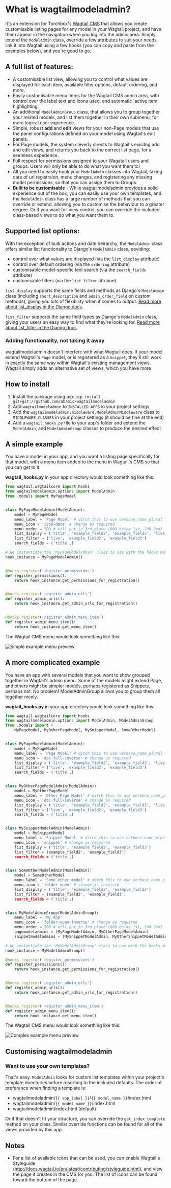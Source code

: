 # What is wagtailmodeladmin?

It's an extension for Torchbox's [Wagtail CMS](https://github.com/torchbox/wagtail) that allows you create customisable listing pages for any model in your Wagtail project, and have them appear in the navigation when you log into the admin area. Simply extend the `ModelAdmin` class, override a few attributes to suit your needs, link it into Wagtail using a few hooks (you can copy and paste from the examples below), and you're good to go.

## A full list of features:

- A customisable list view, allowing you to control what values are displayed for each item, available filter options, default ordering, and more.
- Easily customisable menu items for the Wagtail CMS admin area, with control over the label text and icons used, and automatic 'active item' highlighting.
- An additional `ModelAdminGroup` class, that allows you to group together your related models, and list them together in their own submenu, for more logical user experience.
- Simple, robust **add** and **edit** views for your non-Page models that use the panel configurations defined on your model using Wagtail's edit panels.
- For Page models, the system cleverly directs to Wagtail's exisitng add and edit views, and returns you back to the correct list page, for a seemless experience.
- Full respect for permissions assigned to your Wagatail users and groups. Users will only be able to do what you want them to!
- All you need to easily hook your `ModelAdmin` classes into Wagtail, taking care of url registraion, menu changes, and registering any missing model permissions, so that you can assign them to Groups.
- **Built to be customisable** - While wagtailmodeladmin provides a solid experience out of the box, you can easily use your own templates, and the `ModelAdmin` class has a large number of methods that you can override or extend, allowing you to customise the behaviour to a greater degree. Or if you want full view control, you can override the included class-based views to do what you want them to. 

## Supported list options:

With the exception of bulk actions and date heirarchy, the `ModelAdmin` class offers similar list functionality to Django's `ModelAdmin` class, poviding:

- control over what values are displayed (via the `list_display` attribute)
- control over default ordering (via the `ordering` attribute)
- customisable model-specific text search (via the `search_fields` attribute)
- customisable filters (via the `list_filter` attribue)

`list_display` supports the same fields and methods as Django's `ModelAdmin` class 
(including `short_description` and `admin_order_field` on custom methods), giving you lots of flexibility when it comes to output. [Read more about list_display in the Django docs](https://docs.djangoproject.com/en/1.8/ref/contrib/admin/#django.contrib.admin.ModelAdmin.list_display). 

`list_filter` supports the same field types as Django's `ModelAdmin` class, giving your users an easy way to find what they're looking for. [Read more about list_filter in the Django docs](https://docs.djangoproject.com/en/1.8/ref/contrib/admin/#django.contrib.admin.ModelAdmin.list_filter). 


### Adding functionality, not taking it away

wagtailmodeladmin doesn't interfere with what Wagtail does. If your model extend Wagtail's `Page` model, or is registered as a `Snippet`, they'll still work in exactly the same way within Wagtail's existing management views. Wagtail simply adds an alternative set of views, which you have more 

## How to install

1. Install the package using pip: `pip install git+git://github.com/ababic/wagtailmodeladmin`
2. Add `wagtailmodeladmin` to `INSTALLED_APPS` in your project settings
3. Add the `wagtailmodeladmin.middleware.ModelAdminMiddleware` class to `MIDDLEWARE_CLASSES` in your project settings (it should be fine at the end)
4. Add a `wagtail_hooks.py` file to your app's folder and extend the `ModelAdmin`, and `ModelAdminGroup` classes to produce the desired effect

## A simple example

You have a model in your app, and you want a listing page specifically for that model, with a menu item added to the menu in Wagtail's CMS so that you can get to it.

**wagtail_hooks.py** in your app directory would look something like this: 


```python
from wagtail.wagtailcore import hooks
from wagtailmodeladmin.options import ModelAdmin
from .models import MyPageModel


class MyPageModelAdmin(ModelAdmin):
    model = MyPageModel
    menu_label = 'Page Model' # ditch this to use verbose_name_plural from model
    menu_icon = 'icon-date' # change as required
    menu_order = 200 # will put in 3rd place (000 being 1st, 100 2nd)
    list_display = ('title', 'example_field2', 'example_field3', 'live')
    list_filter = ('live', 'example_field2', 'example_field3')
    search_fields = ('title',)

# We instantiate the 'MyPageModelAdmin' class to use with the hooks below
hook_instance = MyPageModelAdmin()


@hooks.register('register_permissions')
def register_permissions():
    return hook_instance.get_permissions_for_registration()


@hooks.register('register_admin_urls')
def register_admin_urls():
    return hook_instance.get_admin_urls_for_registration()


@hooks.register('register_admin_menu_item')
def register_admin_menu_item():
    return hook_instance.get_menu_item()
```

The Wagtail CMS menu would look something like this:

![Simple example menu preview](http://i.imgur.com/Ztb2aYf.png)


## A more complicated example

You have an app with several models that you want to show grouped together in
Wagtail's admin menu. Some of the models might extend Page, and others might
be simpler models, perhaps registered as Snippets, perhaps not. No problem!
ModelAdminGroup allows you to group them all together nicely.

**wagtail_hooks.py** in your app directory would look something like this: 

```python
from wagtail.wagtailcore import hooks
from wagtailmodeladmin.options import ModelAdmin, ModelAdminGroup
from .models import (
    MyPageModel, MyOtherPageModel, MySnippetModel, SomeOtherModel)


class MyPageModelAdmin(ModelAdmin):
    model = MyPageModel
    menu_label = 'Page Model' # ditch this to use verbose_name_plural from model
    menu_icon = 'doc-full-inverse' # change as required
    list_display = ('title', 'example_field2', 'example_field3', 'live')
    list_filter = ('live', 'example_field2', 'example_field3')
    search_fields = ('title',)


class MyOtherPageModelAdmin(ModelAdmin):
    model = MyOtherPageModel
    menu_label = 'Other Page Model' # ditch this to use verbose_name_plural from model
    menu_icon = 'doc-full-inverse' # change as required
    list_display = ('title', 'example_field2', 'example_field3', 'live')
    list_filter = ('live', 'example_field2', 'example_field3')
    search_fields = ('title',)


class MySnippetModelAdmin(ModelAdmin):
    model = MySnippetModel
    menu_label = 'Snippet Model' # ditch this to use verbose_name_plural from model
    menu_icon = 'snippet' # change as required
    list_display = ('title', 'example_field2', 'example_field3')
    list_filter = (example_field2', 'example_field3')
    search_fields = ('title',)


class SomeOtherModelAdmin(ModelAdmin):
    model = SomeOtherModel
    menu_label = 'Some other model' # ditch this to use verbose_name_plural from model
    menu_icon = 'folder-open' # change as required
    list_display = ('title', 'example_field2', 'example_field3')
    list_filter = (example_field2', 'example_field3')
    search_fields = ('title',)


class MyModelAdminGroup(ModelAdminGroup):
    menu_label = 'My App'
    menu_icon = 'folder-open-inverse' # change as required
    menu_order = 200 # will put in 3rd place (000 being 1st, 100 2nd)
    pagemodeladmins = (MyPageModelAdmin, MyOtherPageModelAdmin)
    snippetmodeladmins = (MySnippetModelAdmin, MyOtherSnippetModelAdmin)

# We instantiate the 'MyModelAdminGroup' class to use with the hooks below
hook_instance = MyModelAdminGroup()

@hooks.register('register_permissions')
def register_permissions():
    return hook_instance.get_permissions_for_registration()


@hooks.register('register_admin_urls')
def register_admin_urls():
    return hook_instance.get_admin_urls_for_registration()


@hooks.register('register_admin_menu_item')
def register_admin_menu_item():
    return hook_instance.get_menu_item()
```

The Wagtail CMS menu would look something like this:

![Complex example menu preview](http://i.imgur.com/skxP6ek.png)

## Customising wagtailmodeladmin

### Want to use your own templates?

That's easy. `ModelAdmin` looks for custom list templates within your project's template directories before resorting to the included defaults. The order of preference when finding a template is:

- wagtailmodeladmin/`{{ app_label }}`/`{{ model_name }}`/index.html
- wagtailmodeladmin/`{{ model_name }}`/index.html
- wagtailmodeladmin/index.html (default)

Or if that doesn't fit your structure, you can override the `get_index_template` method on your class. Similar override functions can be found for all of the views provided by this app.

## Notes

- For a list of available icons that can be used, you can enable Wagtail's 
Styleguide (http://docs.wagtail.io/en/latest/contributing/styleguide.html),
and view the page it creates in the CMS for you. The list of icons can be found
toward the bottom of the page.
